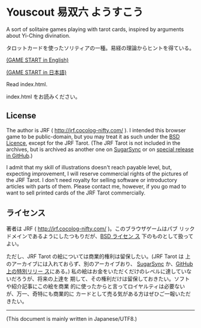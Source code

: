 # Youscout 易双六 ようすこう

<!-- Time-stamp: "2020-04-06T08:28:34Z" -->

A sort of solitaire games playing with tarot cards, inspired by
arguments about Yi-Ching divination.

タロットカードを使ったソリティアの一種。易経の理論からヒントを得ている。

[(GAME START in English)](http://hp.vector.co.jp/authors/VA058801/youscout/youscout.html?jrf_tarot=local&default_lang=en)

[(GAME START in 日本語)](http://hp.vector.co.jp/authors/VA058801/youscout/youscout.html?jrf_tarot=local&default_lang=ja)

Read index.html.

index.html をお読みください。


## License

The author is JRF ( http://jrf.cocolog-nifty.com/ ).  I intended this
browser game to be public-domain, but you may treat it as such under
the [BSD Licence](http://www.opensource.org/licenses/bsd-license.php),
except for the JRF Tarot. (The JRF Tarot is not included in the
archives, but is archived as another one on
[SugarSync](https://www.sugarsync.com/pf/D252372_79_6117454710) or on
[special release in
GitHub](https://github.com/JRF-2018/youscout/releases/tag/v0.30).)

I admit that my skill of illustrations doesn't reach payable level,
but, expecting improvement, I will reserve commercial rights of the
pictures of the JRF Tarot.  I don't need royalty for selling software
or introductory articles with parts of them. Please contact me,
however, if you go mad to want to sell printed cards of the JRF Tarot
commercially.


## ライセンス

著者は JRF ( http://jrf.cocolog-nifty.com/ )。このブラウザゲームはパブ
リックドメインであるようにしたつもりだが、[BSD ライセン
ス](http://sourceforge.jp/projects/opensource/wiki/licenses%2Fnew_BSD_license)
下のものとして扱ってよい。

ただし、JRF Tarot の絵については商業的権利は留保したい。(JRF Tarot は
上のアーカイブには入れておらず、別のアーカイブおり、
[SugarSync](https://www.sugarsync.com/pf/D252372_79_6117454710) か、[GitHub 上の特別リリー
ス](https://github.com/JRF-2018/youscout/releases/tag/v0.30)にある。)
私の絵はお金をいただくだけのレベルに達していないだろうが、将来の上達を
期して、その権利だけは留保しておきたい。ソフトや紹介記事にこの絵を商業
的に使ったからと言ってロイヤルティは必要ないが、万一、奇特にも商業的に
カードとして売る気がある方はぜひご一報いただきたい。


---
(This document is mainly written in Japanese/UTF8.)
